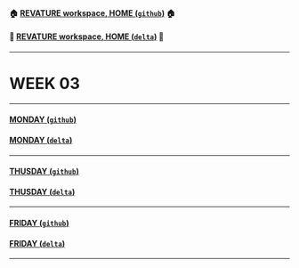 #### :house: [REVATURE workspace, HOME (`github`)](https://github.com/joedonline/REVATURE__workspace)  :house:
#### :house_with_garden: [REVATURE workspace, HOME (`delta`)](https://github.com/deltachannel/REVATURE__workspace) :house_with_garden:
---
# WEEK 03

---
#### [MONDAY (`github`)](https://github.com/joedonline/REVATURE__workspace/tree/master/WEEK__03/__01_MONDAY)
#### [MONDAY (`delta`)](https://github.com/deltachannel/REVATURE__workspace/tree/master/WEEK__03/__01_MONDAY)

---
#### [THUSDAY (`github`)](https://github.com/joedonline/REVATURE__workspace/tree/master/WEEK__03/__04_THUSDAY)
#### [THUSDAY (`delta`)](https://github.com/deltachannel/REVATURE__workspace/tree/master/WEEK__03/__04_THUSDAY)

---
#### [FRIDAY (`github`)](https://github.com/joedonline/REVATURE__workspace/tree/master/WEEK__03/__05_FRIDAY)
#### [FRIDAY (`delta`)](https://github.com/deltachannel/REVATURE__workspace/tree/master/WEEK__03/__05_FRIDAY)

---
